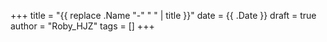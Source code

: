+++
title = "{{ replace .Name "-" " " | title }}"
date = {{ .Date }}
draft = true
author = "Roby_HJZ"
tags = []
+++

